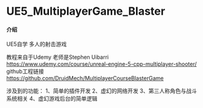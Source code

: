 # UE5_MultiplayerGame_Blaster

#### 介绍
UE5自学 多人的射击游戏

教程来自于Udemy
老师是Stephen Uibarri
https://www.udemy.com/course/unreal-engine-5-cpp-multiplayer-shooter/
github工程链接
https://github.com/DruidMech/MultiplayerCourseBlasterGame

涉及到的功能：
1、简单的插件开发
2、虚幻的网络开发
3、第三人称角色与战斗系统相关
4、虚幻游戏后台的简单逻辑
